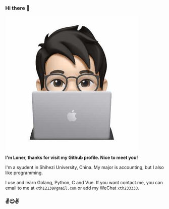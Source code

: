 ### Hi there 👋️

![avatar](https://github.com/Loner1024/Loner1024/blob/master/avatar.jpg)

**I'm Loner, thanks for visit my Github profile. Nice to meet you!**

I'm a syudent in Shihezi University, China. My major is accounting, but I also like programming.

I use and learn Golang, Python, C and Vue. If you want contact me, you can email to me at `xth12138@gmail.com` or add my WeChat `xth233333`.

### ✌️😉✌️

